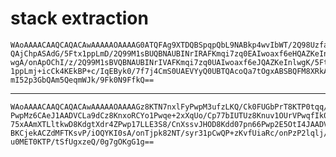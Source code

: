 # stack extraction

    WAoAAAACAAQCAQACAwAAAAAOAAAAG0ATQFAg9XTDQBSpqpQbL9NABkp4wvIbWT/2Q98UzfaH
    QAjChpASAdG/5Ftx1ppLmD/2Q99M1sBUQBNAUBINrIRAFKmqi7zq0EAIwoaxf6eHQAZKeInl
    wgA/onApOChI/z/2Q99M1sBVQBNAUBINrIVAFKmqi7zq0UAIwoaxf6eJQAZKeInlwgK/5Ftx
    1ppLmj+icCk4KEkBP+c/IqEByk0/7f7j4CmS0UAEVYyQ0UBTQAcoQa7tOgxABSBQFM8XRkAQ
    mI52p3GbQAm5QeqmWJk/9Fk0N9FfkQ==

---

    WAoAAAACAAQCAQACAwAAAAAOAAAAGz8KTN7nxlFyPwpM3ufzLKQ/Ck0FUGbPrT8KTP0tqq/j
    PwpMz6CAeJ1AADVCLa9dCz8KnxoRCYo1Pwqe+2xXqUo/Cp77bIUTUz8Knuv1OUrVPwqfIk0/
    75xAAmXTLltkwD8KdgtXdr4ZPwp17LLE3S8/CnXssvJHOD8Kdd07pn66Pwp2E5OtI4JAADVC
    BKCjekACZdMFTKsvP/iOQYKI0sA/onTjpk82NT/syr31pCwQP+zKvfUiaRc/onPzP2lqlj/U
    u0MET0KTP/tSfUgxzeQ/0g7gOKgG1g==

